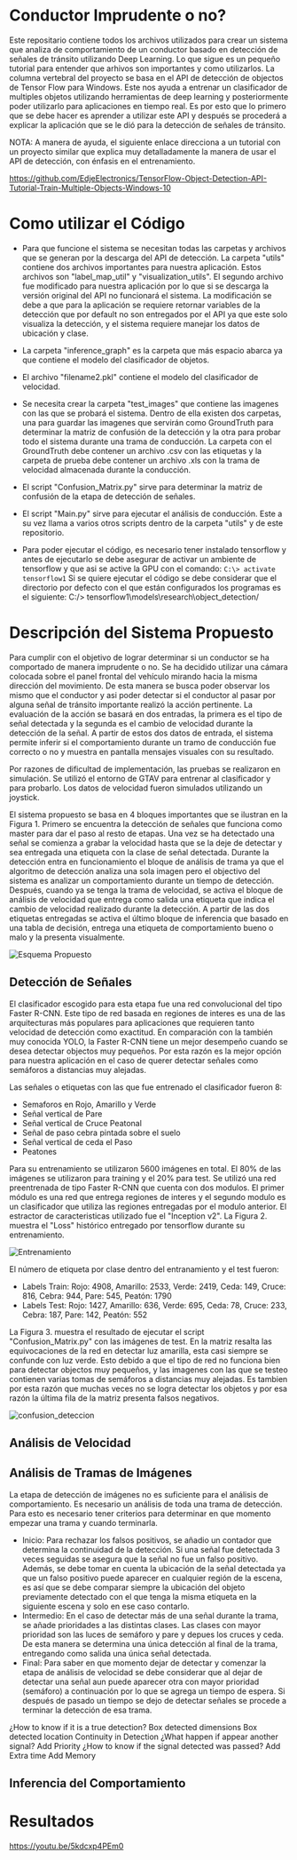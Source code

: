 # Conductor Imprudente o no?
Este repositario contiene todos los archivos utilizados para crear un sistema que analiza de comportamiento de un conductor basado en detección de señales de tránsito utilizando Deep Learning. Lo que sigue es un pequeño tutorial para entender que arhivos son importantes y como utilizarlos. La columna vertebral del proyecto se basa en el API de detección de objectos de Tensor Flow para Windows. Este nos ayuda a entrenar un clasificador de multiples objetos utilizando herramientas de deep learning y posteriormente poder utilizarlo para aplicaciones en tiempo real. Es por esto que lo primero que se debe hacer es aprender a utilizar este API y después se procederá a explicar la aplicación que se le dió para la detección de señales de tránsito.

NOTA: A manera de ayuda, el siguiente enlace direcciona a un tutorial con un proyecto similar que explica muy detalladamente la manera de usar el API de detección, con énfasis en el entrenamiento.

https://github.com/EdjeElectronics/TensorFlow-Object-Detection-API-Tutorial-Train-Multiple-Objects-Windows-10

# Como utilizar el Código

* Para que funcione el sistema se necesitan todas las carpetas y archivos que se generan por la descarga del API de detección. La carpeta "utils" contiene dos archivos importantes para nuestra aplicación. Estos archivos son "label_map_util" y "visualization_utils". El segundo archivo fue modificado para nuestra aplicación por lo que si se descarga la versión original del API no funcionará el sistema. La modificación se debe a que para la aplicación se requiere retornar variables de la detección que por default no son entregados por el API ya que este solo visualiza la detección, y el sistema requiere manejar los datos de ubicación y clase.

* La carpeta "inference_graph" es la carpeta que más espacio abarca ya que contiene el modelo del clasificador de objetos.

* El archivo "filename2.pkl" contiene el modelo del clasificador de velocidad.

* Se necesita crear la carpeta "test_images" que contiene las imagenes con las que se probará el sistema. Dentro de ella existen dos carpetas, una para guardar las imagenes que servirán como GroundTruth para determinar la matriz de confusión de la detección y la otra para probar todo el sistema durante una trama de conducción. La carpeta con el GroundTruth debe contener un archivo .csv con las etiquetas y la carpeta de prueba debe contener un archivo .xls con la trama de velocidad almacenada durante la conducción. 
* El script "Confusion_Matrix.py" sirve para determinar la matriz de confusión de la etapa de detección de señales.
* El script "Main.py" sirve para ejecutar el análisis de conducción. Este a su vez llama a varios otros scripts dentro de la carpeta "utils" y de este repositorio.

* Para poder ejecutar el código, es necesario tener instalado tensorflow y antes de ejecutarlo se debe asegurar de activar un ambiente de tensorflow y que asi se active la GPU con el comando: `C:\> activate tensorflow1`
Si se quiere ejecutar el código se debe considerar que el directorio por defecto con el que están configurados los programas es el siguiente: C:/> tensorflow1\models\research\object_detection/ 

# Descripción del Sistema Propuesto

Para cumplir con el objetivo de lograr determinar si un conductor se ha comportado de manera imprudente o no. Se ha decidido utilizar una cámara colocada sobre el panel frontal del vehículo mirando hacia la misma dirección del movimiento. De esta manera se busca poder observar los mismo que el conductor y asi poder detectar si el conductor al pasar por alguna señal de tránsito importante realizó la acción pertinente. La evaluación de la acción se basará en dos entradas, la primera es el tipo de señal detectada y la segunda es el cambio de velocidad durante la detección de la señal. A partir de estos dos datos de entrada, el sistema permite inferir si el comportamiento durante un tramo de conducción fue correcto o no y muestra en pantalla mensajes visuales con su resultado. 

Por razones de dificultad de implementación, las pruebas se realizaron en simulación. Se utilizó el entorno de GTAV para entrenar al clasificador y para probarlo. Los datos de velocidad fueron simulados utilizando un joystick.

El sistema propuesto se basa en 4 bloques importantes que se ilustran en la Figura 1. Primero se encuentra la detección de señales que funciona como master para dar el paso al resto de etapas. Una vez se ha detectado una señal se comienza a grabar la velocidad hasta que se la deje de detectar y sea entregada una etiqueta con la clase de señal detectada. Durante la detección entra en funcionamiento el bloque de análisis de trama ya que el algoritmo de detección analiza una sola imagen pero el objectivo del sistema es analizar un comportamiento durante un tiempo de detección. Después, cuando ya se tenga la trama de velocidad, se activa el bloque de análisis de velocidad que entrega como salida una etiqueta que indica el cambio de velocidad realizado durante la detección. A partir de las dos etiquetas entregadas se activa el último bloque de inferencia que basado en una tabla de decisión, entrega una etiqueta de comportamiento bueno o malo y la presenta visualmente.

![Esquema Propuesto](/Imagenes/esquema.JPG)

## Detección de Señales 

El clasificador escogido para esta etapa fue una red convolucional del tipo Faster R-CNN. Este tipo de red basada en regiones de interes es una de las arquitecturas más populares para aplicaciones que requieren tanto velocidad de detección como exactitud. En comparación con la también muy conocida YOLO, la Faster R-CNN tiene un mejor desempeño cuando se desea detectar objectos muy pequeños. Por esta razón es la mejor opción para nuestra aplicación en el caso de querer detectar señales como semáforos a distancias muy alejadas.

Las señales o etiquetas con las que fue entrenado el clasificador fueron 8: 
* Semaforos en Rojo, Amarillo y Verde
* Señal vertical de Pare
* Señal vertical de Cruce Peatonal
* Señal de paso cebra pintada sobre el suelo
* Señal vertical de ceda el Paso
* Peatones

Para su entrenamiento se utilizaron 5600 imágenes en total. El 80% de las imágenes se utilizaron para training y el 20% para test. Se utilizó una red preentrenada de tipo Faster R-CNN que cuenta con dos modulos. El primer módulo es una red que entrega regiones de interes y el segundo modulo es un clasificador que utiliza las regiones entregadas por el modulo anterior. El estractor de caracteristicas utilizado fue el "Inception v2". La Figura 2. muestra el "Loss" histórico entregado por tensorflow durante su entrenamiento.

![Entrenamiento](/Imagenes/18.JPG)

El número de etiqueta por clase dentro del entranamiento y el test fueron:

* Labels Train:
Rojo: 4908, Amarillo: 2533, Verde: 2419, Ceda: 149, Cruce: 816, Cebra: 944, Pare: 545, Peatón: 1790
* Labels Test:
Rojo: 1427, Amarillo: 636, Verde: 695, Ceda: 78, Cruce: 233, Cebra: 187, Pare: 142, Peatón: 552

La Figura 3. muestra el resultado de ejecutar el script "Confusion_Matrix.py" con las imágenes de test. En la matriz resalta las equivocaciones de la red en detectar luz amarilla, esta casi siempre se confunde con luz verde. Esto debido a que el tipo de red no funciona bien para detectar objectos muy pequeños, y las imagenes con las que se testeo contienen varias tomas de semáforos a distancias muy alejadas. Es tambien por esta razón que muchas veces no se logra detectar los objetos y por esa razón la última fila de la matriz presenta falsos negativos.

![confusion_deteccion](/Imagenes/confusion_obj.jpg)

## Análisis de Velocidad

## Análisis de Tramas de Imágenes

La etapa de detección de imágenes no es suficiente para el análisis de comportamiento. Es necesario un análisis de toda una trama de detección. Para esto es necesario tener criterios para determinar en que momento empezar una trama y cuando terminarla. 

* Inicio:
Para rechazar los falsos positivos, se añadio un contador que determina la continuidad de la detección. Si una señal fue detectada 3 veces seguidas se asegura que la señal no fue un falso positivo. Además, se debe tomar en cuenta la ubicación de la señal detectada ya que un falso positivo puede aparecer en cualquier región de la escena, es así que se debe comparar siempre la ubicación del objeto previamente detectado con el que tenga la misma etiqueta en la siguiente escena y solo en ese caso contarlo.
* Intermedio:
En el caso de detectar más de una señal durante la trama, se añade prioridades a las distintas clases. Las clases con mayor prioridad son las luces de semáforo y pare y depues los cruces y ceda. De esta manera se determina una única detección al final de la trama, entregando como salida una única señal detectada.
* Final:
Para saber en que momento dejar de detectar y comenzar la etapa de análisis de velocidad se debe considerar que al dejar de detectar una señal aun puede aparecer otra con mayor prioridad (semáforo) a continuación por lo que se agrega un tiempo de espera. Si después de pasado un tiempo se dejo de detectar señales se procede a terminar la detección de esa trama.

¿How to know if it is a true detection?
	Box detected dimensions
	Box detected location
	Continuity in Detection
¿What happen if appear another signal?
	Add Priority
¿How to know if the signal detected was passed?
	Add Extra time 
	Add Memory


## Inferencia del Comportamiento

# Resultados 

https://youtu.be/5kdcxp4PEm0

